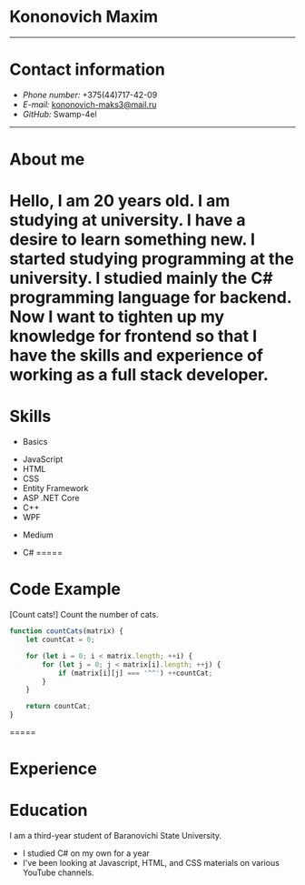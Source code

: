 # Kononovich Maxim
------
# Contact information
* _Phone number:_ +375(44)717-42-09
* _E-mail:_ kononovich-maks3@mail.ru
* _GitHub:_ Swamp-4el
------
# About me
Hello, I am 20 years old. I am studying at university. I have a desire to learn something new. I started studying programming at the university. I studied mainly the C# programming language for backend. Now I want to tighten up my knowledge for frontend so that I have the skills and experience of working as a full stack developer.
=====
# Skills
* Basics
+ JavaScript
+ HTML
+ CSS
+ Entity Framework
+ ASP .NET Core
+ C++
+ WPF
* Medium 
+ C#
=====
# Code Example
[Count cats!] Сount the number of cats.
```javascript
function countCats(matrix) {
	let countCat = 0;

	for (let i = 0; i < matrix.length; ++i) {
		for (let j = 0; j < matrix[i].length; ++j) {
			if (matrix[i][j] === '^^') ++countCat;
		}
	}

	return countCat;
}
```
=====
# Experience
# Education 
I am a third-year student of Baranovichi State University.
* I studied C# on my own for a year
* I've been looking at Javascript, HTML, and CSS materials on various YouTube channels. 